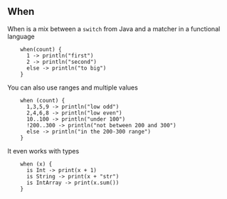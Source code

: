 ## When

When is a mix between a `switch` from Java and a matcher in a functional language

        when(count) {
          1 -> println("first") 
          2 -> println("second")
          else -> println("to big")
        }

You can also use ranges and multiple values

        when (count) {
          1,3,5,9 -> println("low odd")
          2,4,6,8 -> println("low even")
          10..100 -> println("under 100")
          !200..300 -> println("not between 200 and 300")
          else -> println("in the 200-300 range")
        }

It even works with types

        when (x) {
          is Int -> print(x + 1)
          is String -> print(x + "str")
          is IntArray -> print(x.sum())
        }


